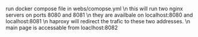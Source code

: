run docker compose file in webs/comopse.yml \n
this will run two nginx servers on ports 8080 and 8081 \n
they are availbale on localhost:8080 and localhost:8081 \n
haproxy will redirect the trafic to these two addresses. \n
main page is accessable from loaclhost:8082
